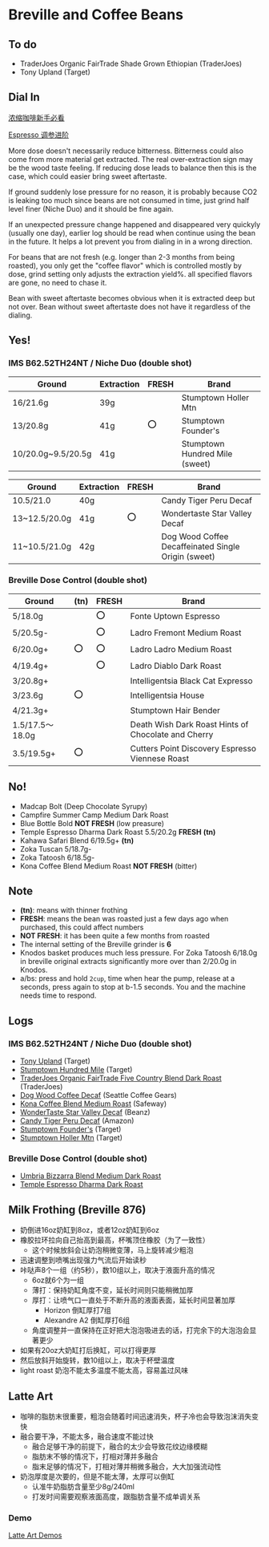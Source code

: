 # Breville and Coffee Beans

## To do

- TraderJoes Organic FairTrade Shade Grown Ethiopian (TraderJoes)
- Tony Upland (Target)

## Dial In

[浓缩咖啡新手必看](./GettingStarted)

[Espresso 调参进阶](./ImproveDialingIn)

More dose doesn't necessarily reduce bitterness.
Bitterness could also come from more material get extracted.
The real over-extraction sign may be the wood taste feeling.
If reducing dose leads to balance then this is the case,
which could easier bring sweet aftertaste.

If ground suddenly lose pressure for no reason,
it is probably because CO2 is leaking too much since beans are not consumed in time,
just grind half level finer (Niche Duo) and it should be fine again.

If an unexpected pressure change happened and disappeared very quickyly (usually one day),
earlier log should be read when continue using the bean in the future.
It helps a lot prevent you from dialing in in a wrong direction.

For beans that are not fresh (e.g. longer than 2-3 months from being roasted),
you only get the "coffee flavor" which is controlled mostly by dose,
grind setting only adjusts the extraction yield%.
all specified flavors are gone, no need to chase it.

Bean with sweet aftertaste becomes obvious when it is extracted deep but not over.
Bean without sweet aftertaste does not have it regardless of the dialing.

## Yes!

### IMS B62.52TH24NT / Niche Duo (double shot)

| Ground | Extraction | **FRESH** | Brand |
|--|--|--|--|
| 16/21.6g | 39g || Stumptown Holler Mtn |
| 13/20.8g | 41g | :o: | Stumptown Founder's |
| 10/20.0g~9.5/20.5g | 41g || Stumptown Hundred Mile (sweet) |

| Ground | Extraction | **FRESH** | Brand |
|--|--|--|--|
| 10.5/21.0 | 40g || Candy Tiger Peru Decaf |
| 13~12.5/20.0g | 41g | :o: | Wondertaste Star Valley Decaf |
| 11~10.5/21.0g | 42g || Dog Wood Coffee Decaffeinated Single Origin (sweet) |

### Breville Dose Control (double shot)

| Ground | **(tn)** | **FRESH** | Brand |
|--|--|--|--|
| 5/18.0g || :o: | Fonte Uptown Espresso |
| 5/20.5g- || :o: | Ladro Fremont Medium Roast |
| 6/20.0g+ | :o: | :o: | Ladro Ladro Medium Roast |
| 4/19.4g+ || :o: | Ladro Diablo Dark Roast |
| 3/20.8g+ ||| Intelligentsia Black Cat Expresso |
| 3/23.6g | :o: || Intelligentsia House |
| 4/21.3g+ ||| Stumptown Hair Bender |
| 1.5/17.5～18.0g ||| Death Wish Dark Roast Hints of Chocolate and Cherry |
| 3.5/19.5g+ | :o: || Cutters Point Discovery Espresso Viennese Roast |

## No!

- Madcap Bolt (Deep Chocolate Syrupy)
- Campfire Summer Camp Medium Dark Roast
- Blue Bottle Bold **NOT FRESH** (low preasure)
- Temple Espresso Dharma Dark Roast 5.5/20.2g **FRESH** **(tn)**
- Kahawa Safari Blend 6/19.5g+ **(tn)**
- Zoka Tuscan 5/18.7g-
- Zoka Tatoosh 6/18.5g-
- Kona Coffee Blend Medium Roast **NOT FRESH** (bitter)

## Note

- **(tn)**: means with thinner frothing
- **FRESH**: means the bean was roasted just a few days ago when purchased, this could affect numbers
- **NOT FRESH**: it has been quite a few months from roasted
- The internal setting of the Breville grinder is **6**
- Knodos basket produces much less pressure. For Zoka Tatoosh 6/18.0g in breville original extracts significantly more over than 2/20.0g in Knodos.
- a/bs: press and hold `2cup`, time when hear the pump, release at a seconds, press again to stop at b-1.5 seconds. You and the machine needs time to respond.

## Logs

### IMS B62.52TH24NT / Niche Duo (double shot)

- [Tony Upland](./DialingInLog/2024-7-27-Tony-Upland) (Target)
- [Stumptown Hundred Mile](./DialingInLog/2024-7-20-Stumptown-Hundred-Mile) (Target)
- [TraderJoes Organic FairTrade Five Country Blend Dark Roast](./DialingInLog/2024-7-17-Fairtrade-Five-Country) (TraderJoes)
- [Dog Wood Coffee Decaf](./DialingInLog/2024-7-15-Dog-Wood-Coffee-Decaf) (Seattle Coffee Gears)
- [Kona Coffee Blend Medium Roast](./DialingInLog/2024-7-14-Kona-Coffee-Blend) (Safeway)
- [WonderTaste Star Valley Decaf](./DialingInLog/2024-7-11-Wondertaste-Star-Valley-Decaf) (Beanz)
- [Candy Tiger Peru Decaf](./DialingInLog/2024-7-9-Candy-Tiger-Peru-Decaf) (Amazon)
- [Stumptown Founder's](./DialingInLog/2024-7-4-Stumptown-Founders) (Target)
- [Stumptown Holler Mtn](./DialingInLog/2024-6-28-Stumptown-Holler-Mtn) (Target)

### Breville Dose Control (double shot)
 
- [Umbria Bizzarra Blend Medium Dark Roast](./DialingInLog/2024-6-23-Umbria-Bizzarra-Blend)
- [Temple Espresso Dharma Dark Roast](./DialingInLog/2024-6-11-Temple-Espresso-Dharma)

## Milk Frothing (Breville 876)

- 奶倒进16oz奶缸到8oz，或者12oz奶缸到6oz
- 橡胶拉环拉向自己抬高到最高，杯嘴顶住橡胶（为了一致性）
  - 这个时候放斜会让奶泡稍微变薄，马上旋转减少粗泡
- 迅速调整到喷嘴出现强力气流后开始读秒
- 咔哒声8个一组（约5秒），数10组以上，取决于液面升高的情况
  - 6oz就6个为一组
  - 薄打：保持奶缸角度不变，延长时间则只能稍微加厚
  - 厚打：让喷气口一直处于不断升高的液面表面，延长时间显著加厚
    - Horizon 倒缸厚打7组
    - Alexandre A2 倒缸厚打6组
  - 角度调整并一直保持在正好把大泡泡吸进去的话，打完余下的大泡泡会显著更少
- 如果有20oz大奶缸打后换缸，可以打得更厚
- 然后放斜开始旋转，数10组以上，取决于杯壁温度
- light roast 奶泡不能太多温度不能太高，容易盖过风味

## Latte Art

- 咖啡的脂肪末很重要，粗泡会随着时间迅速消失，杯子冷也会导致泡沫消失变快
- 融合要干净，不能太多，融合速度不能过快
  - 融合足够干净的前提下，融合的太少会导致花纹边缘模糊
  - 脂肪末不够的情况下，打相对薄并多融合
  - 脂末足够的情况下，打相对薄并稍微多融合，大大加强流动性
- 奶泡厚度是次要的，但是不能太薄，太厚可以倒缸
  - 认准牛奶脂肪含量至少8g/240ml
  - 打发时间需要观察液面高度，跟脂肪含量不成单调关系

### Demo

[Latte Art Demos](./LatteArt)
